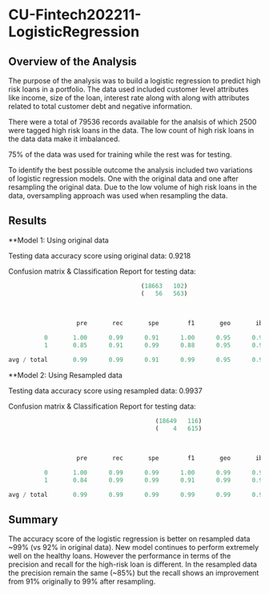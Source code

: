 # CU-Fintech202211-LogisticRegression

## Overview of the Analysis


The purpose of the analysis was to build a logistic regression to predict high risk loans in a portfolio. The data used included customer level attributes like income, size of the loan, interest rate along with along with attributes related to total customer debt and negative information. 

There were a total of 79536 records available for the analsis of which 2500 were tagged high risk loans in the data. The low count of high risk loans in the data data make it imbalanced. 

75% of the data was used for training while the rest was for testing.  

To identify the best possible outcome the analysis included two variations of logistic regression models. One with the original data and one after resampling the original data. Due to the low volume of high risk loans in the data, oversampling approach was used when resampling the data. 

## Results

**Model 1: Using original data

Testing data accuracy score using original data: 0.9218

Confusion matrix & Classification Report for testing data: 

```python
                                     (18663   102)
                                     (   56   563)
                                     
                                     
                                     
                   pre       rec       spe        f1       geo       iba       sup

          0       1.00      0.99      0.91      1.00      0.95      0.91     18765
          1       0.85      0.91      0.99      0.88      0.95      0.90       619

avg / total       0.99      0.99      0.91      0.99      0.95      0.91     19384
```

**Model 2: Using Resampled data

Testing data accuracy score using resampled data: 0.9937

Confusion matrix & Classification Report for testing data:

```python
                                         (18649   116)
                                         (    4   615)
                                         
                                         
                                         
                   pre       rec       spe        f1       geo       iba       sup

          0       1.00      0.99      0.99      1.00      0.99      0.99     18765
          1       0.84      0.99      0.99      0.91      0.99      0.99       619

avg / total       0.99      0.99      0.99      0.99      0.99      0.99     19384
```

## Summary

The accuracy score of the logistic regression is better on resampled data ~99% (vs 92% in original data). New model continues to perform extremely well on the healthy loans. However the performance in terms of the precision and recall for the high-risk loan is different. In the resampled data the precision remain the same (~85%) but the recall shows an improvement from 91% originally to 99% after resampling.